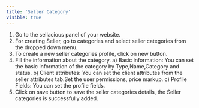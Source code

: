 ```yaml
---
title: 'Seller Category'
visible: true
---
```


1. Go to the sellacious panel of your website.
2. For creating Seller, go to categories and select seller categories from the dropped down menu.
3. To create a new seller categories  profile, click on new button.
4. Fill the information about the category.
 a) Basic information: You can set the basic information of the category by Type,Name,Category and status.
 b) Client attributes: You can set the client attributes from the seller attributes tab.Set the user permissions, price markup. 
 c) Profile Fields: You can set the profile fields.
6. Click on save button to save the seller categories details, the Seller categories is successfully added.
